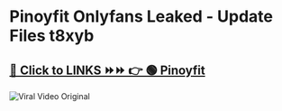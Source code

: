 
 # Pinoyfit Onlyfans Leaked - Update Files t8xyb

## <h2><a href="https://clipsfans.com/Pinoyfit&ref=git">🔗 Click to LINKS ⏩⏩ 👉 🟢 Pinoyfit </a></h2>

<a href="https://clipsfans.com/Pinoyfit&ref=git" rel="nofollow" data-target="animated-image.originalLink"><img src="https://i.ibb.co.com/xMMVF88/686577567.gif" alt="Viral Video Original" style="max-width: 100%; display: inline-block;" data-target="animated-image.originalImage"></a>

